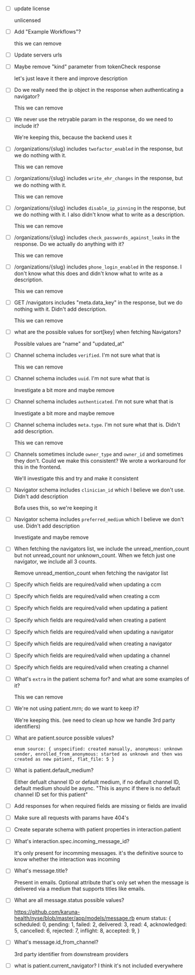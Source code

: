 - [ ] update license

    unlicensed
- [ ] Add "Example Workflows"?

    this we can remove
- [ ] Update servers urls

- [ ] Maybe remove "kind" parameter from tokenCheck response

    let's just leave it there and improve description
- [ ] Do we really need the ip object in the response when authenticating a navigator?

    This we can remove
- [ ] We never use the retryable param in the response, do we need to include it?

    We're keeping this, because the backend uses it
- [ ] /organizations/{slug} includes `twofactor_enabled` in the response, but we do nothing with it.

    This we can remove

- [ ] /organizations/{slug} includes `write_ehr_changes` in the response, but we do nothing with it.

    This we can remove
- [ ] /organizations/{slug} includes `disable_ip_pinning` in the response, but we do nothing with it. I also didn't know what to write as a description.

    This we can remove
- [ ] /organizations/{slug} includes `check_passwords_against_leaks` in the response. Do we actually do anything with it?

    This we can remove
- [ ] /organizations/{slug} includes `phone_login_enabled` in the response. I don't know what this does and didn't know what to write as a description.

    This we can remove
- [ ] GET /navigators includes "meta.data_key" in the response, but we do nothing with it. Didn't add description.

    This we can remove
- [ ] what are the possible values for sort[key] when fetching Navigators?

    Possible values are "name" and "updated_at"
- [ ] Channel schema includes `verified`. I'm not sure what that is

    This we can remove
- [ ] Channel schema includes `uuid`. I'm not sure what that is

    Investigate a bit more and maybe remove
- [ ] Channel schema includes `authenticated`. I'm not sure what that is

    Investigate a bit more and maybe remove
- [ ] Channel schema includes `meta.type`. I'm not sure what that is. Didn't add description.

    This we can remove
- [ ] Channels sometimes include `owner_type` and `owner_id` and sometimes they don't. Could we make this consistent? We wrote a workaround for this in the frontend.

    We'll investigate this and try and make it consistent
- [ ] Navigator schema includes `clinician_id` which I believe we don't use. Didn't add description

    Bofa uses this, so we're keeping it
- [ ] Navigator schema includes `preferred_medium` which I believe we don't use. Didn't add description

    Investigate and maybe remove
- [ ] When fetching the navigators list, we include the unread_mention_count but not unread_count nor unknown_count. When we fetch just one navigator, we include all 3 counts.

    Remove unread_mention_count when fetching the navigator list
- [ ] Specify which fields are required/valid when updating a ccm

- [ ] Specify which fields are required/valid when creating a ccm
- [ ] Specify which fields are required/valid when updating a patient
- [ ] Specify which fields are required/valid when creating a patient
- [ ] Specify which fields are required/valid when updating a navigator
- [ ] Specify which fields are required/valid when creating a navigator
- [ ] Specify which fields are required/valid when updating a channel
- [ ] Specify which fields are required/valid when creating a channel

- [ ] What's `extra` in the patient schema for? and what are some examples of it?

    This we can remove
- [ ] We're not using patient.mrn; do we want to keep it?

    We're keeping this. (we need to clean up how we handle 3rd party identifiers)
- [ ] What are patient.source possible values?

      enum source: { unspecified: created manually, anonymous: unknown sender, enrolled_from_anonymous: started as unknown and then was created as new patient, flat_file: 5 }
- [ ] What is patient.default_medium?

    Either defualt channel ID or default medium, if no default channel ID, default medium should be async. "This is async if there is no default channel ID set for this patient"
- [ ] Add responses for when required fields are missing or fields are invalid
- [ ] Make sure all requests with params have 404's
- [ ] Create separate schema with patient properties in interaction.patient
- [ ] What's interaction.spec.incoming_message_id?

    It's only present for incomming messages. it's the definitive source to know whether the interaction was incoming
- [ ] What's message.title?

    Present in emails. Optional attribute that's only set when the message is delivered via a medium that supports titles like emails.
- [ ] What are all message.status possible values?

    https://github.com/karuna-health/nyse/blob/master/app/models/message.rb
      enum status: {
    scheduled: 0,
    pending: 1,
    failed: 2,
    delivered: 3,
    read: 4,
    acknowledged: 5,
    cancelled: 6,
    rejected: 7,
    inflight: 8,
    accepted: 9,
  }
- [ ] What's message.id_from_channel?

    3rd party identifier from downstream providers
- [ ] what is patient.current_navigator? I think it's not included everywhere
